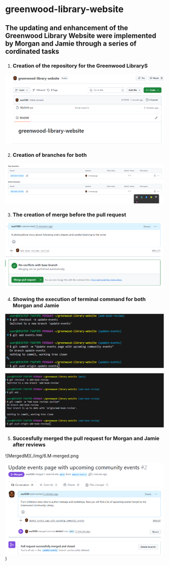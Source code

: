 # greenwood-library-website

## The updating and enhancement of the Greenwood Library Website were implemented by Morgan and Jamie through a series of cordinated tasks


1. ### Creation of the repository for the Greenwood LibraryS

![CreateR](./img/1.repo.created.png)


2. ### Creation of branches for both

![Bcreation](./img/2.Morgan.B.png)


3. ### The creation of merge before the pull request

![CreatnM](./img/3.M.merge.png)


4. ### Showing the execution of terminal command for both Morgan and Jamie

![JCode](./img/4.Jamie-update.png)

![MCode](./img/5.Morgan-B.reviews.png)



5. ### Succesfully merged the pull request for Morgan and Jamie after reviews

![MergedM](./img/6.M-merged.png

![MergedJ](./img/7.J-merged.png))